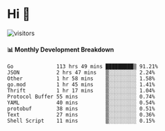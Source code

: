 # Hi 👋
 
![visitors](https://visitor-badge.glitch.me/badge?page_id=sorcererxw.sorcererx)

#### 📊 Monthly Development Breakdown

<!--START_SECTION:waka-->
```text
Go              113 hrs 49 mins █████████▒ 91.21%
JSON            2 hrs 47 mins   ▒░░░░░░░░░ 2.24%
Other           1 hr 58 mins    ▒░░░░░░░░░ 1.58%
go.mod          1 hr 45 mins    ▒░░░░░░░░░ 1.41%
Thrift          1 hr 17 mins    ▒░░░░░░░░░ 1.04%
Protocol Buffer 55 mins         ▒░░░░░░░░░ 0.74%
YAML            40 mins         ▒░░░░░░░░░ 0.54%
protobuf        38 mins         ▒░░░░░░░░░ 0.51%
Text            27 mins         ▒░░░░░░░░░ 0.36%
Shell Script    11 mins         ▒░░░░░░░░░ 0.15%
```
<!--END_SECTION:waka-->
